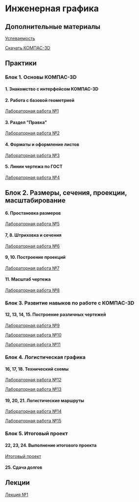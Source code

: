 # Инженерная графика

## Дополнительные материалы

[Успеваемость](https://thebandik.onlyoffice.com/s/Vc_Tr2Gvrr2ZLYw)

[Скачать КОМПАС-3D](https://get.kompas.ru/files/KOMPAS/v23_Edu/KOMPAS-3D_v23_Study_x64.iso)

## Практики

### Блок 1. Основы КОМПАС-3D

#### 1. Знакомство с интерфейсом КОМПАС-3D

#### 2. Работа с базовой геометрией

[Лабораторная работа №1](labs/lab1/lab1.md)

#### 3. Раздел "Правка"

[Лабораторная работа №2](labs/lab2/lab2.md)

#### 4. Форматы и оформление листов

[Лабораторная работа №3](labs/lab3/lab3.md)

#### 5. Линии чертежа по ГОСТ

[Лабораторная работа №4](labs/lab4/lab4.md)

## Блок 2. Размеры, сечения, проекции, масштабирование

#### 6. Простановка размеров

[Лабораторная работа №5](labs/lab5/lab5.md)

#### 7, 8. Штриховка и сечения

[Лабораторная работа №6](labs/lab6/lab6.md)

#### 9, 10. Построение проекций

[Лабораторная работа №7]()

#### 11. Масштаб чертежа

[Лабораторная работа №8]()

### Блок 3. Развитие навыков по работе с КОМПАС-3D

#### 12, 13, 14, 15. Построение различных чертежей

[Лабораторная работа №9]()

[Лабораторная работа №10]()

[Лабораторная работа №11]()

### Блок 4. Логистическая графика

#### 16, 17, 18. Технический схемы

[Лабораторная работа №12]()

[Лабораторная работа №13]()

#### 19, 20, 21. Логистические маршруты

[Лабораторная работа №14]()

[Лабораторная работа №15]()

### Блок 5. Итоговый проект

#### 22, 23, 24. Выполнение итогового проекта

[Итоговый проект]()

#### 25. Сдача долгов

## Лекции

[Лекция №1](lecs/lec1.pdf)
